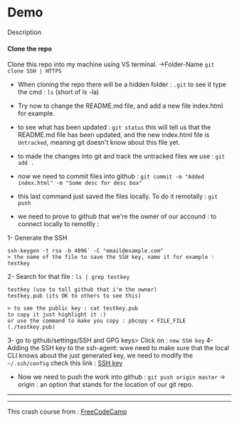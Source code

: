 # Demo

Description

#### Clone the repo
Clone this repo into my machine using VS terminal.
->Folder-Name `git clone SSH | HTTPS`

+ When cloning the repo there will be a hidden folder : `.git` 
to see it type the cmd : `ls` (short of ls -la)

+ Try now to change the README.md file, and add a new file index.html for example.
+ to see what has been updated : `git status`
this will tell us that the README.md file has been updated, and the new index.html file is `Untracked`, meaning git doesn't know about this file yet.
+ to made the changes into git and track the untracked files we use : `git add .`
+ now we need to commit files into github : `git commit -m "Added index.html" -m "Some desc for desc box"`
+ this last command just saved the files locally. To do it remotally : `git push`
+ we need to prove to github that we're the owner of our accound : 
to connect locally to remotlly : 

1- Generate the SSH 
```
ssh-keygen -t rsa -b 4096` -C "email@example.com"
> the name of the file to save the SSH key, name it for example : testkey
```

2- Search for that file : `ls | grep testkey`
```
testkey (use to tell github that i'm the owner)
testkey.pub (its OK to others to see this)

> to see the public key : cat testkey.pub
to copy it just highlight it :)
or use the command to make you copy : pbcopy < FILE_FILE (./testkey.pub)

```


3- go to github/settings/SSH and GPG keys> Click on : `new SSH key`
4- Adding the SSH key to the ssh-agent: wwe need to make sure that the local CLI knows about the just generated key, we need to modify the `~/.ssh/config` check this link : 
[SSH key](https://docs.github.com/en/authentication/connecting-to-github-with-ssh/generating-a-new-ssh-key-and-adding-it-to-the-ssh-agent#adding-your-ssh-key-to-the-ssh-agent)


+ Now we need to push the work into github : 
`git push origin master`
-> origin : an option that stands for the location  of our git repo.

--- 










---
This crash course from : [FreeCodeCamp](https://www.youtube.com/watch?v=RGOj5yH7evk)





